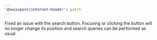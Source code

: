```yaml
---
'@swisspost/internet-header': patch
---
```


Fixed an issue with the search button. Focusing or clicking the button will no longer change its position and search queries can be performed as usual.
